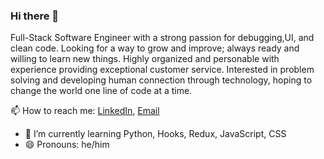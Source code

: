 ### Hi there 👋
Full-Stack Software Engineer with a strong passion for debugging,UI, and clean code.  Looking for a way to grow and improve; always ready and willing to learn new things. Highly organized and personable with experience providing exceptional customer service.  Interested in problem solving and developing human connection through technology, hoping to change the world one line of code at a time.

📫 How to reach me:
[LinkedIn](https://www.linkedin.com/in/franciscoandaur/), [Email](mailto:fraciscv@protonmail.ch)
- 🌱 I’m currently learning Python, Hooks, Redux, JavaScript, CSS
- 😄 Pronouns: he/him
<!--
**FranciscoAndaur/FranciscoAndaur** is a ✨ _special_ ✨ repository because its `README.md` (this file) appears on your GitHub profile.
<p align=center><span align="center">&nbsp;<img align="center" src="https://github-readme-stats.vercel.app/api?username=FranciscoAndaur&show_icons=true&icon_color=686d76&title_color=212121&hide_border=true" alt="FranciscoAndaur" /></span>
<span align="center">&nbsp;<img align="center" src="https://github-readme-stats.vercel.app/api/top-langs/?username=FranciscoAndaur&langs_count=3&title_color=212121&hide_border=true" alt="FranciscoAndaur" /></span></p>

Here are some ideas to get you started:

- 🔭 I’m currently working on ...
- 🌱 I’m currently learning ...
- 👯 I’m looking to collaborate on ...
- 🤔 I’m looking for help with ...
- 💬 Ask me about ...
- 📫 How to reach me: ...
- 😄 Pronouns: ...
- ⚡ Fun fact: ...
-->

